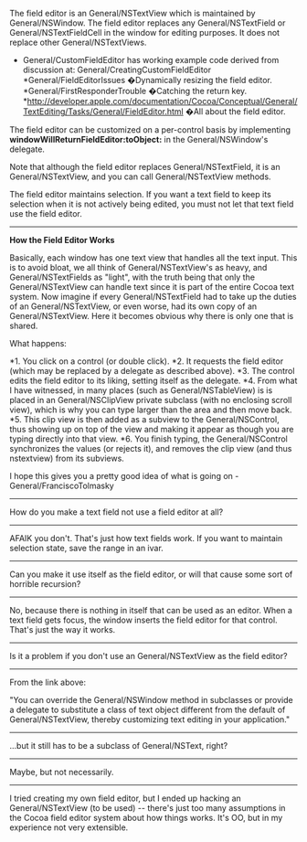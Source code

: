 


The field editor is an General/NSTextView which is maintained by General/NSWindow. The field editor replaces any General/NSTextField or General/NSTextFieldCell in the window for editing purposes. It does not replace other General/NSTextView<nowiki/>s.


* General/CustomFieldEditor has working example code derived from discussion at: General/CreatingCustomFieldEditor
*General/FieldEditorIssues �Dynamically resizing the field editor.
*General/FirstResponderTrouble �Catching the return key.
*http://developer.apple.com/documentation/Cocoa/Conceptual/General/TextEditing/Tasks/General/FieldEditor.html �All about the field editor.


The field editor can be customized on a per-control basis by implementing **windowWillReturnFieldEditor:toObject:** in the General/NSWindow's delegate.

Note that although the field editor replaces General/NSTextField, it is an General/NSTextView, and you can call General/NSTextView methods.

The field editor maintains selection. If you want a text field to keep its selection when it is not actively being edited, you must not let that text field use the field editor.

----
**How the Field Editor Works**

Basically, each window has one text view that handles all the text input.  This is to avoid bloat, we all think of General/NSTextView's as heavy, and General/NSTextFields as "light", with the truth being that only the General/NSTextView can handle text since it is part of the entire Cocoa text system.  Now imagine if every General/NSTextField had to take up the duties of an General/NSTextView, or even worse, had its own copy of an General/NSTextView.  Here it becomes obvious why there is only one that is shared.

What happens:


*1. You click on a control (or double click).
*2. It requests the field editor (which may be replaced by a delegate as described above).
*3. The control edits the field editor to its liking, setting itself as the delegate.
*4. From what I have witnessed, in many places (such as General/NSTableView) is is placed in an General/NSClipView private subclass (with no enclosing scroll view), which is why you can type larger than the area and then move back.
*5. This clip view is then added as a subview to the General/NSControl, thus showing up on top of the view and making it appear as though you are typing directly into that view.
*6. You finish typing, the General/NSControl synchronizes the values (or rejects it), and removes the clip view (and thus nstextview) from its subviews.


I hope this gives you a pretty good idea of what is going on -General/FranciscoTolmasky


----

How do you make a text field not use a field editor at all?

----
AFAIK you don't. That's just how text fields work. If you want to maintain selection state, save the range in an ivar.

----
Can you make it use itself as the field editor, or will that cause some sort of horrible recursion? 

----
No, because there is nothing in itself that can be used as an editor. When a text field gets focus, the window inserts the field editor for that control. That's just the way it works.
 
----
Is it a problem if you don't use an General/NSTextView as the field editor?

----
From the link above:

"You can override the General/NSWindow method in subclasses or provide a delegate to substitute a class of text object different from the default of General/NSTextView, thereby customizing text editing in your application."

----
...but it still has to be a subclass of General/NSText, right?

----
Maybe, but not necessarily.

----
I tried creating my own field editor, but I ended up hacking an General/NSTextView (to be used) -- there's just too many assumptions in the Cocoa field editor system about how things works. It's OO, but in my experience not very extensible.